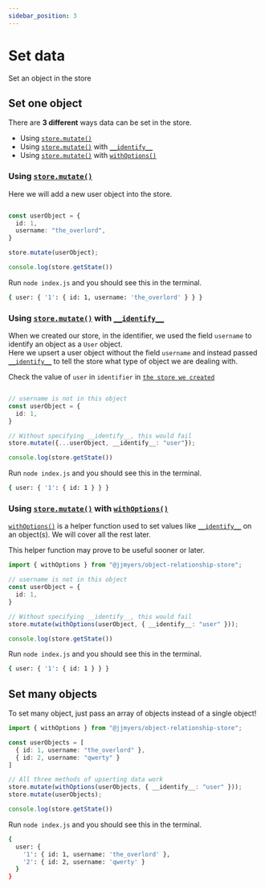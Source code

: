 ```yaml
---
sidebar_position: 3
---
```




# Set data

Set an object in the store



## Set one object

There are **3 different** ways data can be set in the store.
- Using [`store.mutate()`](../apis/store.mutate)
- Using [`store.mutate()`](../apis/store.mutate) with [`__identify__`](../apis/store.mutate#__identify__)
- Using [`store.mutate()`](../apis/store.mutate) with [`withOptions()`](../apis/withOptions) 



### Using [`store.mutate()`](../apis/store.mutate)

Here we will add a new user object into the store.

```ts title="example-project/index.js"

const userObject = {
  id: 1,
  username: "the_overlord",
}

store.mutate(userObject);

console.log(store.getState())
```

Run `node index.js` and you should see this in the terminal.
```bash
{ user: { '1': { id: 1, username: 'the_overlord' } } }
```



### Using [`store.mutate()`](../apis/store.mutate) with [`__identify__`](../apis/store.mutate#__identify__)

When we created our store, in the identifier, we used the field `username`
to identify an object as a `User` object.  
Here we upsert a user object without the field `username` and instead passed [`__identify__`](../apis/store.mutate#__identify__) to tell
the store what type of object we are dealing with.

Check the value of `user` in `identifier` in [`the store we created`](./create-a-store#create-the-store)
```ts title="example-project/index.js"

// username is not in this object
const userObject = {
  id: 1,
}

// Without specifying __identify__, this would fail
store.mutate({...userObject, __identify__: "user"});

console.log(store.getState())
```

Run `node index.js` and you should see this in the terminal.
```bash
{ user: { '1': { id: 1 } } }
```



### Using [`store.mutate()`](../apis/store.mutate) with [`withOptions()`](../apis/withOptions)

[`withOptions()`](../apis/withOptions) is a helper function used to set values like [`__identify__`](../apis/store.mutate#__identify__) 
on an object(s). We will cover all the rest later.

This helper function may prove to be useful sooner or later.

```ts title="example-project/index.js"
import { withOptions } from "@jjmyers/object-relationship-store";

// username is not in this object
const userObject = {
  id: 1,
}

// Without specifying __identify__, this would fail
store.mutate(withOptions(userObject, { __identify__: "user" }));

console.log(store.getState())
```

Run `node index.js` and you should see this in the terminal.
```bash
{ user: { '1': { id: 1 } } }
```

## Set many objects

To set many object, just pass an array of objects instead of a single object!

```ts title="example-project/index.js"
import { withOptions } from "@jjmyers/object-relationship-store";

const userObjects = [
  { id: 1, username: "the_overlord" },
  { id: 2, username: "qwerty" }
]

// All three methods of upserting data work
store.mutate(withOptions(userObjects, { __identify__: "user" }));
store.mutate(userObjects);

console.log(store.getState())
```

Run `node index.js` and you should see this in the terminal.
```bash
{
  user: {
    '1': { id: 1, username: 'the_overlord' },
    '2': { id: 2, username: 'qwerty' }
  }
}
```